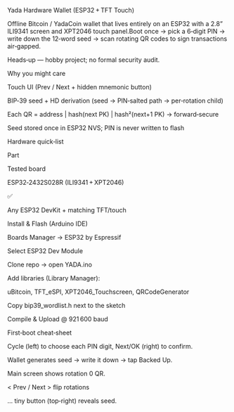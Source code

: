 Yada Hardware Wallet (ESP32 + TFT Touch)

Offline Bitcoin / YadaCoin wallet that lives entirely on an ESP32 with a 2.8” ILI9341 screen and XPT2046 touch panel.Boot once → pick a 6‑digit PIN → write down the 12‑word seed → scan rotating QR codes to sign transactions air‑gapped.

Heads‑up — hobby project; no formal security audit.

Why you might care

Touch UI (Prev / Next + hidden mnemonic button)

BIP‑39 seed + HD derivation (seed → PIN‑salted path → per‑rotation child)

Each QR = address | hash(next PK) | hash²(next+1 PK) → forward‑secure

Seed stored once in ESP32 NVS; PIN is never written to flash

Hardware quick‑list

Part

Tested board

ESP32‑2432S028R (ILI9341 + XPT2046)

✅

Any ESP32 DevKit + matching TFT/touch

Install & Flash (Arduino IDE)

Boards Manager → ESP32 by Espressif

Select ESP32 Dev Module

Clone repo → open YADA.ino

Add libraries (Library Manager):

uBitcoin, TFT_eSPI, XPT2046_Touchscreen, QRCodeGenerator

Copy bip39_wordlist.h next to the sketch

Compile & Upload @ 921 600 baud


First‑boot cheat‑sheet

Cycle (left) to choose each PIN digit, Next/OK (right) to confirm.

Wallet generates seed → write it down → tap Backed Up.

Main screen shows rotation 0 QR.

< Prev / Next > flip rotations

… tiny button (top‑right) reveals seed.
